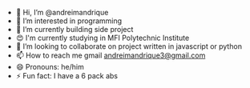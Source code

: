 - 👋 Hi, I’m @andreimandrique
- 👀 I’m interested in programming
- 🌱 I’m currently building side project
- 😍 I'm currently studying in MFI Polytechnic Institute
- 💞️ I’m looking to collaborate on project written in javascript or python
- 📫 How to reach me gmail andreimandrique3@gmail.com
- 😄 Pronouns: he/him
- ⚡ Fun fact: I have a 6 pack abs

<!---
andreimandrique/andreimandrique is a ✨ special ✨ repository because its `README.md` (this file) appears on your GitHub profile.
You can click the Preview link to take a look at your changes.
--->
